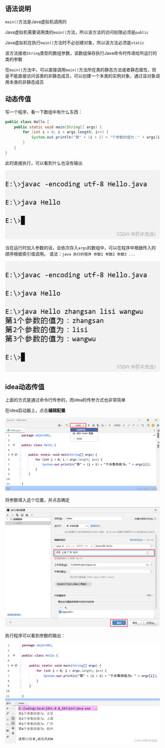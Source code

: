 
## 语法说明

`main()`方法是Java虚拟机调用的

Java虚拟机需要调用类的`main()`方法，所以该方法的访问权限必须是`public`

Java虚拟机在执行`main()`方法时不必创建对象，所以该方法必须是`static`

该方法接收`String`类型的数组参数，该数组保存执行Java命令时传递给所运行的类的参数

在`main()`方法中，可以直接调用`main()`方法所在类的静态方法或者静态属性，但是不能直接访问该类的非静态成员，可以创建一个本类的实例对象，通过该对象调用本类的非静态成员

## 动态传值

写一个程序，看一下数组中有什么东西：

```java
public class Hello {
    public static void main(String[] args) {
        for (int i = 0; i < args.length; i++) {
            System.out.println("第" + (i + 1) + "个参数的值为：" + args[i]);
        }
    }
}
```

此时直接执行，可以看到什么也没有输出

![](assets/Java方法main/203719b8f657aab0fa871de9c4763146_MD5.png)

当在运行时加入参数的话，会依次存入`args`的数组中，可以在程序中根据传入的顺序根据索引值调用。
语法：`java 执行的程序 参数1 参数2 参数3 ...`

![](assets/Java方法main/301e9012d1539a773f59a7822ccc5b20_MD5.png)


## idea动态传值
上面的方式是通过命令行传参的，而idea的传参方式也非常简单

在idea启动器上，点击**编辑配置**

![](assets/Java方法main/47da70051cee0c74312146afe799c267_MD5.png)

将参数填入这个位置，并点击确定

![](assets/Java方法main/745e67acfc8f9afb50296391c9301e47_MD5.png)

执行程序可以看到参数的输出：

![](assets/Java方法main/d7475d0a6f8675aa2a0810efb4bfc28c_MD5.png)
